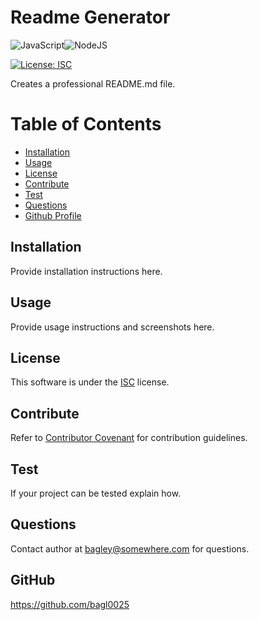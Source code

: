 
  
  # Readme Generator

  ![JavaScript](https://img.shields.io/badge/javascript-%23323330.svg?style=for-the-badge&logo=javascript&logoColor=%23F7DF1E)![NodeJS](https://img.shields.io/badge/node.js-6DA55F?style=for-the-badge&logo=node.js&logoColor=white)

  [![License: ISC](https://img.shields.io/badge/License-ISC-blue.svg)](https://opensource.org/licenses/ISC)
  
  Creates a professional README.md file.

  # Table of Contents
  * [Installation](#installation)
  * [Usage](#usage)
  * [License](#license)
  * [Contribute](#contribute)
  * [Test](#test)
  * [Questions](#questions)
  * [Github Profile](#github)
    
  ## Installation
  Provide installation instructions here.
  ## Usage
  Provide usage instructions and screenshots here.
  ## License
  This software is under the [ISC](https://opensource.org/licenses/ISC) license.
  ## Contribute
  Refer to [Contributor Covenant](https://www.contributor-covenant.org/) for contribution guidelines.
  ## Test
  If your project can be tested explain how.
  ## Questions
  Contact author at bagley@somewhere.com for questions.
  ## GitHub
  https://github.com/bagl0025
  